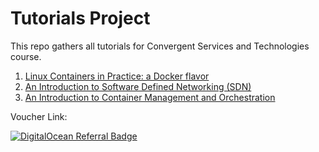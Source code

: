 # Tutorials Project

This repo gathers all tutorials for Convergent Services and Technologies course.

1. [Linux Containers in Practice: a Docker flavor](01-containers-in-practice)
2. [An Introduction to Software Defined Networking (SDN)](02-software-defined-networking)
3. [An Introduction to Container Management and Orchestration](03-container-orchestration)

Voucher Link:

<a href="https://www.digitalocean.com/?refcode=ef5a5f3726df&utm_campaign=Referral_Invite&utm_medium=Referral_Program&utm_source=badge"><img src="https://web-platforms.sfo2.digitaloceanspaces.com/WWW/Badge%203.svg" alt="DigitalOcean Referral Badge" /></a>
